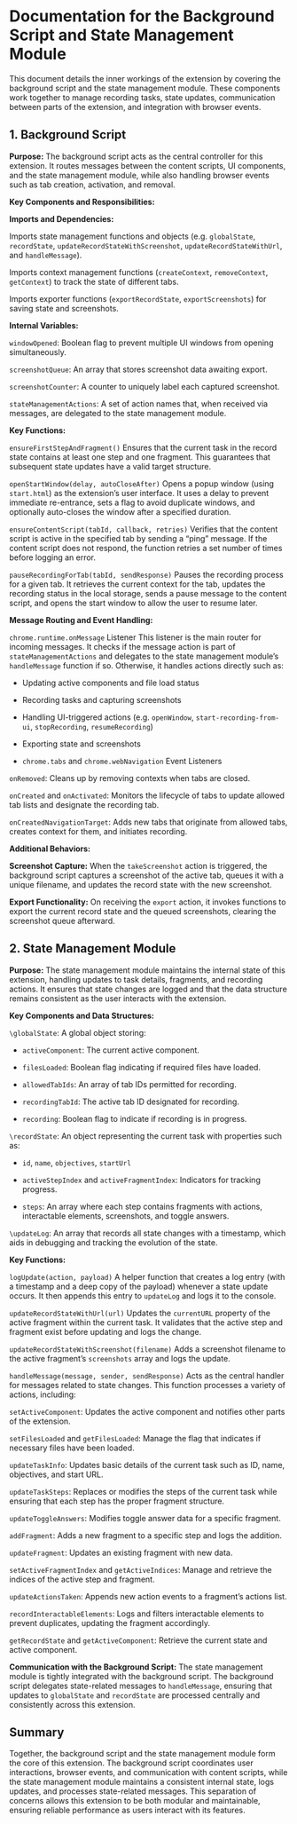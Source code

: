 # Documentation for the Background Script and State Management Module

This document details the inner workings of the extension by covering the background script and the state management module. These components work together to manage recording tasks, state updates, communication between parts of the extension, and integration with browser events.

## 1. Background Script

**Purpose:**
The background script acts as the central controller for this extension. It routes messages between the content scripts, UI components, and the state management module, while also handling browser events such as tab creation, activation, and removal.

**Key Components and Responsibilities:**

**Imports and Dependencies:**

Imports state management functions and objects (e.g. `globalState`, `recordState`, `updateRecordStateWithScreenshot`, `updateRecordStateWithUrl`, and `handleMessage`).

Imports context management functions (`createContext`, `removeContext`, `getContext`) to track the state of different tabs.

Imports exporter functions (`exportRecordState`, `exportScreenshots`) for saving state and screenshots.

**Internal Variables:**

`windowOpened`: Boolean flag to prevent multiple UI windows from opening simultaneously.

`screenshotQueue`: An array that stores screenshot data awaiting export.

`screenshotCounter`: A counter to uniquely label each captured screenshot.

`stateManagementActions`: A set of action names that, when received via messages, are delegated to the state management module.

**Key Functions:**

`ensureFirstStepAndFragment()`
Ensures that the current task in the record state contains at least one step and one fragment. This guarantees that subsequent state updates have a valid target structure.

`openStartWindow(delay, autoCloseAfter)`
Opens a popup window (using `start.html`) as the extension’s user interface. It uses a delay to prevent immediate re-entrance, sets a flag to avoid duplicate windows, and optionally auto-closes the window after a specified duration.

`ensureContentScript(tabId, callback, retries)`
Verifies that the content script is active in the specified tab by sending a “ping” message. If the content script does not respond, the function retries a set number of times before logging an error.

`pauseRecordingForTab(tabId, sendResponse)`
Pauses the recording process for a given tab. It retrieves the current context for the tab, updates the recording status in the local storage, sends a pause message to the content script, and opens the start window to allow the user to resume later.

**Message Routing and Event Handling:**

`chrome.runtime.onMessage` Listener
This listener is the main router for incoming messages. It checks if the message action is part of `stateManagementActions` and delegates to the state management module’s `handleMessage` function if so. Otherwise, it handles actions directly such as:

- Updating active components and file load status

- Recording tasks and capturing screenshots

- Handling UI-triggered actions (e.g. `openWindow`, `start-recording-from-ui`, `stopRecording`, `resumeRecording`)

- Exporting state and screenshots

- `chrome.tabs` and `chrome.webNavigation` Event Listeners

`onRemoved`: Cleans up by removing contexts when tabs are closed.

`onCreated` and `onActivated`: Monitors the lifecycle of tabs to update allowed tab lists and designate the recording tab.

`onCreatedNavigationTarget`: Adds new tabs that originate from allowed tabs, creates context for them, and initiates recording.

**Additional Behaviors:**

**Screenshot Capture:**
When the `takeScreenshot` action is triggered, the background script captures a screenshot of the active tab, queues it with a unique filename, and updates the record state with the new screenshot.

**Export Functionality:**
On receiving the `export` action, it invokes functions to export the current record state and the queued screenshots, clearing the screenshot queue afterward.

## 2. State Management Module

**Purpose:**
The state management module maintains the internal state of this extension, handling updates to task details, fragments, and recording actions. It ensures that state changes are logged and that the data structure remains consistent as the user interacts with the extension.

**Key Components and Data Structures:**

`\globalState`:
A global object storing:

- `activeComponent`: The current active component.

- `filesLoaded`: Boolean flag indicating if required files have loaded.

- `allowedTabIds`: An array of tab IDs permitted for recording.

- `recordingTabId`: The active tab ID designated for recording.

- `recording`: Boolean flag to indicate if recording is in progress.

`\recordState`:
An object representing the current task with properties such as:

- `id`, `name`, `objectives`, `startUrl`

- `activeStepIndex` and `activeFragmentIndex`: Indicators for tracking progress.

- `steps`: An array where each step contains fragments with actions, interactable elements, screenshots, and toggle answers.

`\updateLog`:
An array that records all state changes with a timestamp, which aids in debugging and tracking the evolution of the state.

**Key Functions:**

`logUpdate(action, payload)`
A helper function that creates a log entry (with a timestamp and a deep copy of the payload) whenever a state update occurs. It then appends this entry to `updateLog` and logs it to the console.

`updateRecordStateWithUrl(url)`
Updates the `currentURL` property of the active fragment within the current task. It validates that the active step and fragment exist before updating and logs the change.

`updateRecordStateWithScreenshot(filename)`
Adds a screenshot filename to the active fragment’s `screenshots` array and logs the update.

`handleMessage(message, sender, sendResponse)`
Acts as the central handler for messages related to state changes. This function processes a variety of actions, including:

`setActiveComponent`: Updates the active component and notifies other parts of the extension.

`setFilesLoaded` and `getFilesLoaded`: Manage the flag that indicates if necessary files have been loaded.

`updateTaskInfo`: Updates basic details of the current task such as ID, name, objectives, and start URL.

`updateTaskSteps`: Replaces or modifies the steps of the current task while ensuring that each step has the proper fragment structure.

`updateToggleAnswers`: Modifies toggle answer data for a specific fragment.

`addFragment`: Adds a new fragment to a specific step and logs the addition.

`updateFragment`: Updates an existing fragment with new data.

`setActiveFragmentIndex` and `getActiveIndices`: Manage and retrieve the indices of the active step and fragment.

`updateActionsTaken`: Appends new action events to a fragment’s actions list.

`recordInteractableElements`: Logs and filters interactable elements to prevent duplicates, updating the fragment accordingly.

`getRecordState` and `getActiveComponent`: Retrieve the current state and active component.

**Communication with the Background Script:**
The state management module is tightly integrated with the background script. The background script delegates state-related messages to `handleMessage`, ensuring that updates to `globalState` and `recordState` are processed centrally and consistently across this extension.

## Summary

Together, the background script and the state management module form the core of this extension. The background script coordinates user interactions, browser events, and communication with content scripts, while the state management module maintains a consistent internal state, logs updates, and processes state-related messages. This separation of concerns allows this extension to be both modular and maintainable, ensuring reliable performance as users interact with its features.
